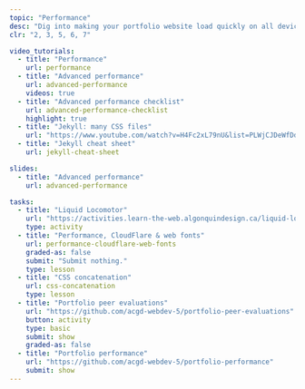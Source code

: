 ```yaml
---
topic: "Performance"
desc: "Dig into making your portfolio website load quickly on all devices and networks."
clr: "2, 3, 5, 6, 7"

video_tutorials:
  - title: "Performance"
    url: performance
  - title: "Advanced performance"
    url: advanced-performance
    videos: true
  - title: "Advanced performance checklist"
    url: advanced-performance-checklist
    highlight: true
  - title: "Jekyll: many CSS files"
    url: "https://www.youtube.com/watch?v=H4Fc2xL79nU&list=PLWjCJDeWfDdfVEcLGAfdJn_HXyM4Y7_k-&index=30"
  - title: "Jekyll cheat sheet"
    url: jekyll-cheat-sheet

slides:
  - title: "Advanced performance"
    url: advanced-performance

tasks:
  - title: "Liquid Locomotor"
    url: "https://activities.learn-the-web.algonquindesign.ca/liquid-locomotor/"
    type: activity
  - title: "Performance, CloudFlare & web fonts"
    url: performance-cloudflare-web-fonts
    graded-as: false
    submit: "Submit nothing."
    type: lesson
  - title: "CSS concatenation"
    url: css-concatenation
    type: lesson
  - title: "Portfolio peer evaluations"
    url: "https://github.com/acgd-webdev-5/portfolio-peer-evaluations"
    button: activity
    type: basic
    submit: show
    graded-as: false
  - title: "Portfolio performance"
    url: "https://github.com/acgd-webdev-5/portfolio-performance"
    submit: show
---
```


